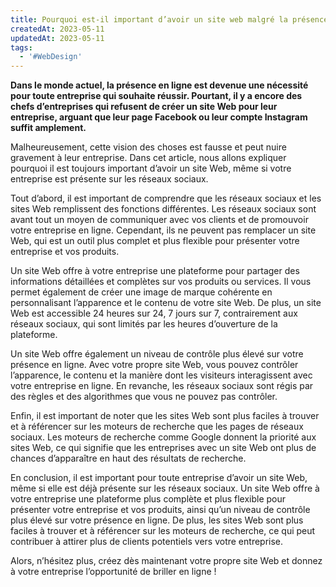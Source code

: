```yaml
---
title: Pourquoi est-il important d’avoir un site web malgré la présence des réseaux sociaux ?
createdAt: 2023-05-11
updatedAt: 2023-05-11
tags:
  - '#WebDesign'
---
```


**Dans le monde actuel, la présence en ligne est devenue une nécessité pour toute entreprise qui souhaite réussir. Pourtant, il y a encore des chefs d’entreprises qui refusent de créer un site Web pour leur entreprise, arguant que leur page Facebook ou leur compte Instagram suffit amplement.**

Malheureusement, cette vision des choses est fausse et peut nuire gravement à leur entreprise. Dans cet article, nous allons expliquer pourquoi il est toujours important d’avoir un site Web, même si votre entreprise est présente sur les réseaux sociaux.

Tout d’abord, il est important de comprendre que les réseaux sociaux et les sites Web remplissent des fonctions différentes. Les réseaux sociaux sont avant tout un moyen de communiquer avec vos clients et de promouvoir votre entreprise en ligne. Cependant, ils ne peuvent pas remplacer un site Web, qui est un outil plus complet et plus flexible pour présenter votre entreprise et vos produits.

Un site Web offre à votre entreprise une plateforme pour partager des informations détaillées et complètes sur vos produits ou services. Il vous permet également de créer une image de marque cohérente en personnalisant l’apparence et le contenu de votre site Web. De plus, un site Web est accessible 24 heures sur 24, 7 jours sur 7, contrairement aux réseaux sociaux, qui sont limités par les heures d’ouverture de la plateforme.

Un site Web offre également un niveau de contrôle plus élevé sur votre présence en ligne. Avec votre propre site Web, vous pouvez contrôler l’apparence, le contenu et la manière dont les visiteurs interagissent avec votre entreprise en ligne. En revanche, les réseaux sociaux sont régis par des règles et des algorithmes que vous ne pouvez pas contrôler.

Enfin, il est important de noter que les sites Web sont plus faciles à trouver et à référencer sur les moteurs de recherche que les pages de réseaux sociaux. Les moteurs de recherche comme Google donnent la priorité aux sites Web, ce qui signifie que les entreprises avec un site Web ont plus de chances d’apparaître en haut des résultats de recherche.

En conclusion, il est important pour toute entreprise d’avoir un site Web, même si elle est déjà présente sur les réseaux sociaux. Un site Web offre à votre entreprise une plateforme plus complète et plus flexible pour présenter votre entreprise et vos produits, ainsi qu’un niveau de contrôle plus élevé sur votre présence en ligne. De plus, les sites Web sont plus faciles à trouver et à référencer sur les moteurs de recherche, ce qui peut contribuer à attirer plus de clients potentiels vers votre entreprise.

Alors, n’hésitez plus, créez dès maintenant votre propre site Web et donnez à votre entreprise l’opportunité de briller en ligne !
